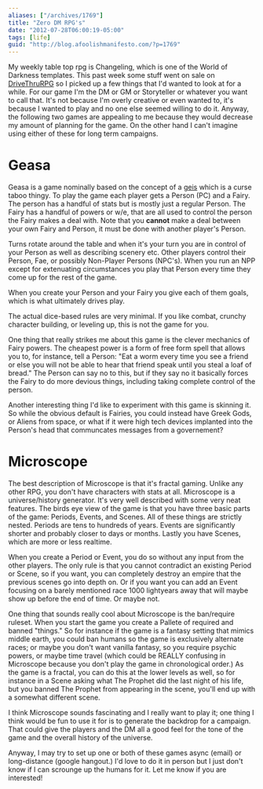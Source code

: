 ```yaml
---
aliases: ["/archives/1769"]
title: "Zero DM RPG's"
date: "2012-07-28T06:00:19-05:00"
tags: [life]
guid: "http://blog.afoolishmanifesto.com/?p=1769"
---
```

My weekly table top rpg is Changeling, which is one of the World of Darkness
templates. This past week some stuff went on sale on
[DriveThruRPG](http://rpg.drivethrustuff.com/) so I picked up a few things that
I'd wanted to look at for a while. For our game I'm the DM or GM or Storyteller
or whatever you want to call that. It's not because I'm overly creative or even
wanted to, it's because I wanted to play and no one else seemed willing to do
it. Anyway, the following two games are appealing to me because they would
decrease my amount of planning for the game. On the other hand I can't imagine
using either of these for long term campaigns.

# Geasa

Geasa is a game nominally based on the concept of a
[geis](http://en.wikipedia.org/wiki/Geis) which is a curse taboo thingy. To play
the game each player gets a Person (PC) and a Fairy. The person has a handful of
stats but is mostly just a regular Person. The Fairy has a handful of powers or
w/e, that are all used to control the person the Fairy makes a deal with. Note
that you **cannot** make a deal between your own Fairy and Person, it must be
done with another player's Person.

Turns rotate around the table and when it's your turn you are in control of your
Person as well as describing scenery etc. Other players control their Person,
Fae, or possibly Non-Player Persons (NPC's). When you run an NPP except for
extenuating circumstances you play that Person every time they come up for the
rest of the game.

When you create your Person and your Fairy you give each of them goals, which is
what ultimately drives play.

The actual dice-based rules are very minimal. If you like combat, crunchy
character building, or leveling up, this is not the game for you.

One thing that really strikes me about this game is the clever mechanics of
Fairy powers. The cheapest power is a form of free form spell that allows you
to, for instance, tell a Person: "Eat a worm every time you see a friend or else
you will not be able to hear that friend speak until you steal a loaf of bread."
The Person can say no to this, but if they say no it basically forces the Fairy
to do more devious things, including taking complete control of the person.

Another interesting thing I'd like to experiment with this game is skinning it.
So while the obvious default is Fairies, you could instead have Greek Gods, or
Aliens from space, or what if it were high tech devices implanted into the
Person's head that communcates messages from a governement?

# Microscope

The best description of Microscope is that it's fractal gaming. Unlike any other
RPG, you don't have characters with stats at all. Microscope is a
universe/history generator. It's very well described with some very neat
features. The birds eye view of the game is that you have three basic parts of
the game: Periods, Events, and Scenes. All of these things are strictly nested.
Periods are tens to hundreds of years. Events are significantly shorter and
probably closer to days or months. Lastly you have Scenes, which are more or
less realtime.

When you create a Period or Event, you do so without any input from the other
players. The only rule is that you cannot contradict an existing Period or
Scene, so if you want, you can completely destroy an empire that the previous
scenes go into depth on. Or if you want you can add an Event focusing on a
barely mentioned race 1000 lightyears away that will maybe show up before the
end of time. Or maybe not.

One thing that sounds really cool about Microscope is the ban/require ruleset.
When you start the game you create a Pallete of required and banned "things." So
for instance if the game is a fantasy setting that mimics middle earth, you
could ban humans so the game is exclusively alternate races; or maybe you don't
want vanilla fantasy, so you require psychic powers, or maybe time travel (which
could be REALLY confusing in Microscope because you don't play the game in
chronological order.) As the game is a fractal, you can do this at the lower
levels as well, so for instance in a Scene asking what The Prophet did the last
night of his life, but you banned The Prophet from appearing in the scene,
you'll end up with a somewhat different scene.

I think Microscope sounds fascinating and I really want to play it; one thing I
think would be fun to use it for is to generate the backdrop for a campaign.
That could give the players and the DM all a good feel for the tone of the game
and the overall history of the universe.

Anyway, I may try to set up one or both of these games async (email) or
long-distance (google hangout.) I'd love to do it in person but I just don't
know if I can scrounge up the humans for it. Let me know if you are interested!

